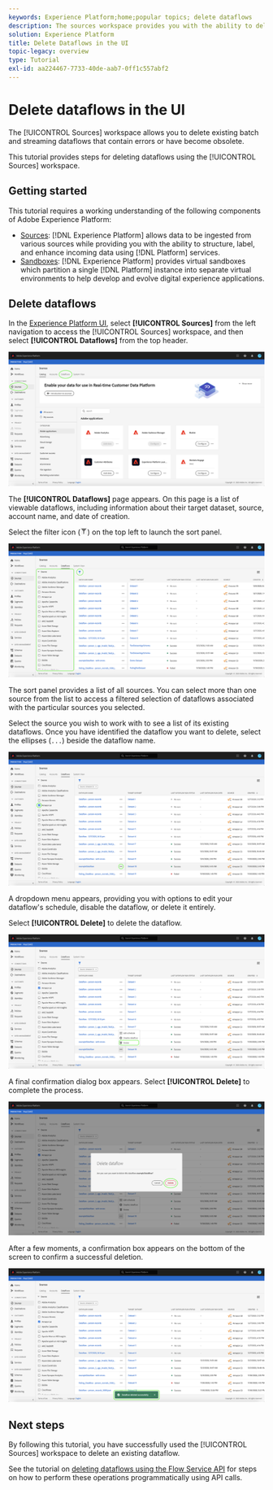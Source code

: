 ```yaml
---
keywords: Experience Platform;home;popular topics; delete dataflows
description: The sources workspace provides you with the ability to delete existing batch and streaming dataflows that contain errors or have become obsolete.
solution: Experience Platform
title: Delete Dataflows in the UI
topic-legacy: overview
type: Tutorial
exl-id: aa224467-7733-40de-aab7-0ff1c557abf2
---
```

# Delete dataflows in the UI

The [!UICONTROL Sources] workspace allows you to delete existing batch and streaming dataflows that contain errors or have become obsolete.

This tutorial provides steps for deleting dataflows using the [!UICONTROL Sources] workspace.

## Getting started

This tutorial requires a working understanding of the following components of Adobe Experience Platform:

- [Sources](../../home.md): [!DNL Experience Platform] allows data to be ingested from various sources while providing you with the ability to structure, label, and enhance incoming data using [!DNL Platform] services.
- [Sandboxes](../../../sandboxes/home.md): [!DNL Experience Platform] provides virtual sandboxes which partition a single [!DNL Platform] instance into separate virtual environments to help develop and evolve digital experience applications.

## Delete dataflows

In the [Experience Platform UI](https://platform.adobe.com), select **[!UICONTROL Sources]** from the left navigation to access the [!UICONTROL Sources] workspace, and then select **[!UICONTROL Dataflows]** from the top header.

![catalog](../../images/tutorials/delete/catalog.png)

The **[!UICONTROL Dataflows]** page appears. On this page is a list of viewable dataflows, including information about their target dataset, source, account name, and date of creation.

Select the filter icon (![filter-icon](../../images/tutorials/delete/filter.png)) on the top left to launch the sort panel.

![dataflows](../../images/tutorials/delete/dataflows.png)

The sort panel provides a list of all sources. You can select more than one source from the list to access a filtered selection of dataflows associated with the particular sources you selected.

Select the source you wish to work with to see a list of its existing dataflows. Once you have identified the dataflow you want to delete, select the ellipses (`...`) beside the dataflow name.

![dataflows-filter](../../images/tutorials/delete/dataflows-filter.png)

A dropdown menu appears, providing you with options to edit your dataflow's schedule, disable the dataflow, or delete it entirely.

Select **[!UICONTROL Delete]** to delete the dataflow.

![delete](../../images/tutorials/delete/delete.png)

A final confirmation dialog box appears. Select **[!UICONTROL Delete]** to complete the process.

![confirm](../../images/tutorials/delete/confirm.png)

After a few moments, a confirmation box appears on the bottom of the screen to confirm a successful deletion.

![confirmed](../../images/tutorials/delete/confirmed.png)

## Next steps

By following this tutorial, you have successfully used the [!UICONTROL Sources] workspace to delete an existing dataflow.

See the tutorial on [deleting dataflows using the Flow Service API](../../tutorials/api/delete-dataflows.md) for steps on how to perform these operations programmatically using API calls.
